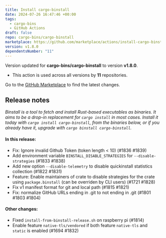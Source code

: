 ```yaml
---
title: Install cargo-binstall
date: 2024-07-26 16:47:46 +00:00
tags:
  - cargo-bins
  - GitHub Actions
draft: false
repo: cargo-bins/cargo-binstall
marketplace: https://github.com/marketplace/actions/install-cargo-binstall
version: v1.8.0
dependentsNumber: "11"
---
```



Version updated for **cargo-bins/cargo-binstall** to version **v1.8.0**.
- This action is used across all versions by **11** repositories.

Go to the [GitHub Marketplace](https://github.com/marketplace/actions/install-cargo-binstall) to find the latest changes.

## Release notes

_Binstall is a tool to fetch and install Rust-based executables as binaries. It aims to be a drop-in replacement for `cargo install` in most cases. Install it today with `cargo install cargo-binstall`, from the binaries below, or if you already have it, upgrade with `cargo binstall cargo-binstall`._

#### In this release:

 - Fix: Ignore invalid Github Token (token length < 10) (#1836 #1839)
 - Add environment variable `BINSTALL_DISABLE_STRATEGIES` for `--disable-strategies` (#1833 #1838)
 - Add new option `--disable-telemetry` to disable quickinstall statistics collection (#1822 #1831)
 - Feature: Enable maintainers of crate to disable strategies for the crate using `package.binstall` (can be overriden by CLI users) (#1721 #1828)
 - Fix v1 manifest format for git and local path (#1815 #1821)
 - Fix: normalize GitHub URLs ending in .git to not ending in .git (#1801 #1803 #1804)

#### Other changes:

 - Fixed `install-from-binstall-release.sh` on raspberry pi (#1814)
 - Enable feature  `native-tls/vendored` if both feature `native-tls` and `static` is enabled (#1694 #1832)
